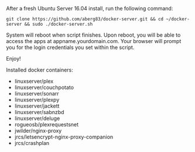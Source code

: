 After a fresh Ubuntu Server 16.04 install, run the following command:

```
git clone https://github.com/aberg83/docker-server.git && cd ~/docker-server && sudo ./docker-server.sh
```

System will reboot when script finishes. Upon reboot, you will be able to access the apps at appname.yourdomain.com. Your browser will prompt you for the login credentials you set within the script.

Enjoy!

Installed docker containers:
- linuxserver/plex
- linuxserver/couchpotato
- linuxserver/sonarr
- linuxserver/plexpy
- linuxserver/jackett
- linuxserver/sabnzbd
- linuxserver/deluge
- rogueosb/plexrequestsnet
- jwilder/nginx-proxy
- jrcs/letsencrypt-nginx-proxy-companion
- jrcs/crashplan
